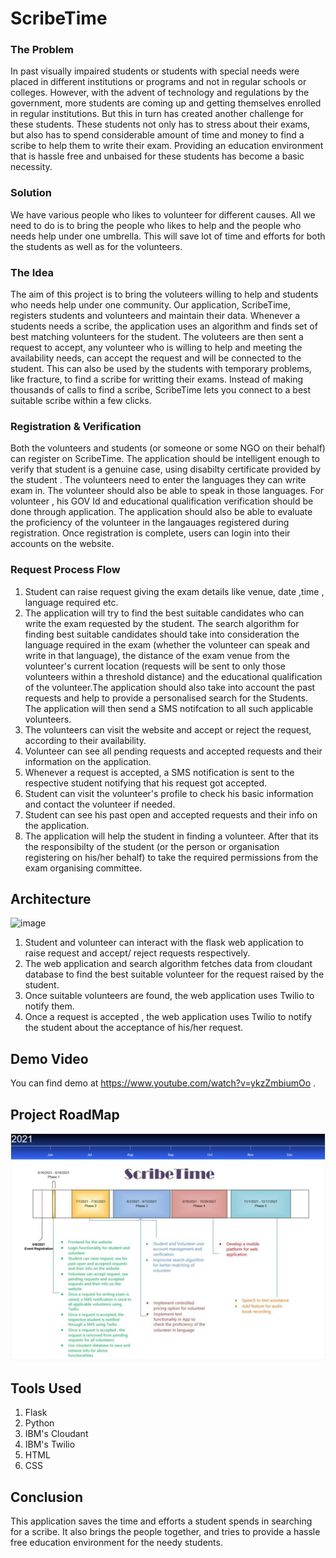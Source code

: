 # ScribeTime
 ### The Problem

In past visually impaired students or students with special needs were placed in different institutions or programs and not in regular schools or colleges. However, with the advent of technology and regulations by the government, more students are coming up and getting themselves enrolled in regular institutions. But this in turn has created another challenge for these students. These students not only has to stress about their exams, but also has to spend considerable amount of time and money to find a scribe to help them to write their exam. Providing an education environment that is hassle free and unbaised for these students has become a basic necessity. 

### Solution 
We have various people who likes to volunteer for different causes. All we need to do is to bring the people who likes to help and the people who needs help under one umbrella. This will save lot of time and efforts for both the students as well as for the volunteers.

### The Idea

The aim of this project is to bring the voluteers willing to help and students who needs help under one community. Our application, ScribeTime, registers students and volunteers and maintain their data. Whenever a students needs a scribe, the application uses an algorithm and finds set of best matching volunteers for the student. The voluteers are then sent a request to accept, any volunteer who is willing to help and meeting the availability needs, can accept the request and will be connected to the student. This can also be used by the students with temporary problems, like fracture, to find a scribe for writting their exams.
Instead of making thousands of calls to find a scribe, ScribeTime lets you connect to a best suitable scribe within a few clicks.


### Registration & Verification

Both the volunteers and students (or someone or some NGO on their behalf) can register on ScribeTime. The application should be intelligent enough to verify that student is a genuine case, using disabilty certificate provided by the student . The volunteers need to enter the languages they can write exam in. The volunteer should also be able to speak in those languages. For volunteer , his GOV Id and educational qualification verification should be done through application. The application should also be able to evaluate the proficiency of the volunteer in the langauages registered  during registration. Once registration is complete, users can login into their accounts on the website.

### Request Process Flow

1. Student can raise request giving the exam details like venue, date ,time , language required etc. 
2. The application will try to find the best suitable candidates who can write the exam requested by the student. The search algorithm for finding best suitable candidates should take into consideration the language required in the exam (whether the volunteer can speak and write in that language), the distance of the exam venue from the volunteer's current location (requests will be sent to only those volunteers within a threshold distance) and the educational qualification of the volunteer.The application should also take into account the past requests and help to provide a personalised search for the Students. The application will then send a SMS notifcation to all such applicable volunteers. 
3. The volunteers can visit the website and accept or reject the request, according to their availability. 
4. Volunteer can  see all  pending requests and accepted requests and their information on the application. 
5. Whenever a request is accepted, a SMS notification is sent to the respective student notifying that his request got accepted. 
6. Student can visit the volunteer's profile to check his basic information and contact the volunteer if needed.
7. Student can see his past open and accepted requests and their info on the application. 
8. The application will help the student in finding a volunteer. After that its the responsibilty of the student (or the person or organisation registering on his/her behalf) to take the required permissions from the exam organising committee.


## Architecture

![image](https://user-images.githubusercontent.com/86035844/122547027-3a0e3180-d04d-11eb-9686-2da049df6dcc.png)

1. Student and volunteer can interact with the flask web application to raise request and accept/ reject requests respectively.
2. The web application and search algorithm fetches data from cloudant database to find the best suitable volunteer for the request raised by the student.
3. Once suitable volunteers are found, the web application uses Twilio to notify them.
4. Once a request is accepted , the web application uses Twilio to notify the student about the acceptance of his/her request.

## Demo Video
You can find demo at https://www.youtube.com/watch?v=ykzZmbiumOo .

## Project RoadMap
![image](road_map.jpg)

## Tools Used
1. Flask
2. Python
3. IBM's Cloudant
4. IBM's Twilio
5. HTML
6. CSS

## Conclusion
This application saves the time and efforts a student spends in searching for a scribe. It also brings the people together, and tries to provide a hassle free education environment for the needy students. 



